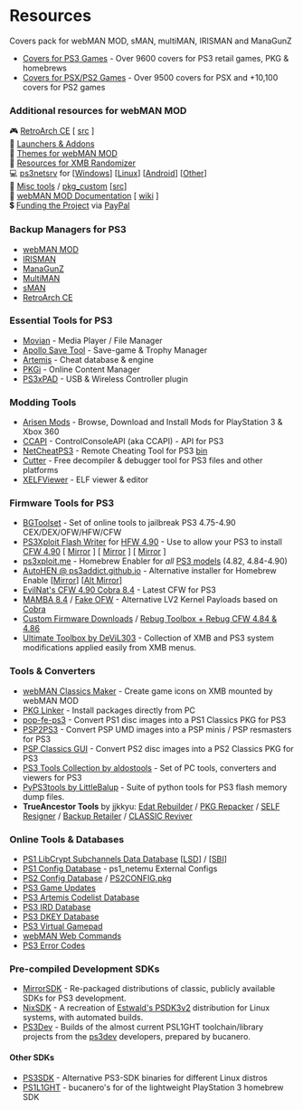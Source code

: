 # Resources
Covers pack for webMAN MOD, sMAN, multiMAN, IRISMAN and ManaGunZ
 
* [Covers for PS3 Games](https://github.com/aldostools/Resources/releases/download/1.0/EP0001-BLES80608_00-COVERS0000000000.pkg) - Over 9600 covers for PS3 retail games, PKG & homebrews
* [Covers for PSX/PS2 Games](https://github.com/aldostools/Resources/releases/download/1.0/EP0001-BLES80608_00-COVERS00000RETRO.pkg) - Over 9500 covers for PSX and +10,100 covers for PS2 games

### Additional resources for webMAN MOD
🎮 [RetroArch CE](https://github.com/aldostools/Resources/releases/download/RetroArch_CE/RetroArch_CE.pkg) [ [src](https://github.com/crystalct/RetroArch_PSX_CE) ]<br>
🚀 [Launchers & Addons](https://github.com/aldostools/Resources/releases/tag/Addons)<br>
🎨 [Themes for webMAN MOD](https://github.com/aldostools/Resources/releases/tag/Themes)<br>
🎲 [Resources for XMB Randomizer](https://github.com/aldostools/Resources/releases/tag/XMB_Randomizers)<br>
💻 [ps3netsrv](https://github.com/aldostools/webMAN-MOD/tree/master/_Projects_/ps3netsrv) for [[Windows](https://github.com/aldostools/webMAN-MOD/releases/download/1.47.45/ps3netsrv_20231215.zip)] [[Linux](https://github.com/aldostools/webMAN-MOD/tree/master/_Projects_/ps3netsrv/bins/Linux)] [[Android](https://github.com/aldostools/webMAN-MOD/tree/master/_Projects_/ps3netsrv/bins/Android)] [[Other](https://github.com/aldostools/webMAN-MOD/tree/master/_Projects_/ps3netsrv/bins)]<br>
🧰 [Misc tools](https://github.com/aldostools/webMAN-MOD/tree/master/_Projects_/tools) / [pkg_custom](https://github.com/aldostools/webMAN-MOD/raw/master/_Projects_/updater/pkg_custom.exe) [[src](https://github.com/aldostools/webMAN-MOD/tree/master/_Projects_/pkglaunch/pypkg)]<br>
📘 [webMAN MOD Documentation](https://github.com/aldostools/webMAN-MOD/wiki) [ [wiki](https://github.com/aldostools/webMAN-MOD/wiki/%E2%80%A2-License) ]<br>
💲 [Funding the Project](https://donate.aldostools.org) via [PayPal](https://paypal.me/aldostools)<br>

### Backup Managers for PS3
* [webMAN MOD](https://github.com/aldostools/webMAN-MOD/releases)
* [IRISMAN](https://github.com/aldostools/IRISMAN/releases)
* [ManaGunZ](https://github.com/Zarh/ManaGunZ/releases)
* [MultiMAN](https://store.brewology.com/ahomebrew.php?brewid=24)
* [sMAN](https://store.brewology.com/ahomebrew.php?brewid=309)
* [RetroArch CE](https://store.brewology.com/ahomebrew.php?brewid=152) 
 
### Essential Tools for PS3
* [Movian](https://store.brewology.com/ahomebrew.php?brewid=196) - Media Player / File Manager
* [Apollo Save Tool](https://store.brewology.com/ahomebrew.php?brewid=321) - Save-game & Trophy Manager
* [Artemis](https://store.brewology.com/ahomebrew.php?brewid=152) - Cheat database & engine
* [PKGi](https://store.brewology.com/ahomebrew.php?brewid=320) - Online Content Manager
* [PS3xPAD](https://www.psx-place.com/resources/ps3xpad.22/) - USB & Wireless Controller plugin

### Modding Tools
* [Arisen Mods](https://github.com/ohhsodead/arisen-mods) - Browse, Download and Install Mods for PlayStation 3 & Xbox 360
* [CCAPI](https://store.brewology.com/ahomebrew.php?brewid=254) - ControlConsoleAPI (aka CCAPI) - API for PS3
* [NetCheatPS3](https://github.com/Dnawrkshp/NetCheatPS3) - Remote Cheating Tool for PS3 [bin](https://netcheat.gamehacking.org/ncUpdater/ncUpdateDir.zip)
* [Cutter](https://cutter.re/#features) - Free decompiler & debugger tool for PS3 files and other platforms
* [XELFViewer](https://github.com/horsicq/XELFViewer/releases) - ELF viewer & editor
 
### Firmware Tools for PS3
* [BGToolset](http://www.ps3toolset.com/) - Set of online tools to jailbreak PS3 4.75-4.90 CEX/DEX/OFW/HFW/CFW
* [PS3Xploit Flash Writer](https://www.psx-place.com/threads/ps3xploit-flash-writer-4-90-hfw.39744/) for [HFW 4.90](https://www.psx-place.com/threads/hfw-4-90-1-hybrid-firmware.39758/) - Use to allow your PS3 to install [CFW 4.90](https://www.brewology.com/?p=4704) [ [Mirror](https://ps3addict.github.io/writer/) ] [ [Mirror](https://evilnat.github.io/flashwriter/) ] [ [Mirror](https://aldostools.github.io/flashwriter/) ]
* [ps3xploit.me](https://ps3xploit.me/) - Homebrew Enabler for *all* [PS3 models](http://www.psdevwiki.com/ps3/SKU_Models) (4.82, 4.84-4.90)
* [AutoHEN @ ps3addict.github.io](https://ps3addict.github.io/autohen) - Alternative installer for Homebrew Enable  [[Mirror](https://ps3addict.github.io/hen_installer)] [[Alt Mirror](https://ps3addict.github.io/alternate/)]
* [EvilNat's CFW 4.90 Cobra 8.4](https://www.psx-place.com/threads/cfw-4-90-evilnat-cobra-8-4-cex-dex-pex-d-pex.39743/) - Latest CFW for PS3
* [MAMBA 8.4](https://github.com/aldostools/Resources/releases/tag/Addons) / [Fake OFW](https://github.com/aldostools/Resources/releases/tag/Addons) - Alternative LV2 Kernel Payloads based on [Cobra](https://github.com/Evilnat/Cobra-PS3)
* [Custom Firmware Downloads](https://archive.midnightchannel.net/SonyPS/Firmware/?cat=rebug) / 
  [Rebug Toolbox + Rebug CFW 4.84 & 4.86](https://store.brewology.com/ahomebrew.php?brewid=308)
* [Ultimate Toolbox by DeViL303](https://store.brewology.com/ahomebrew.php?brewid=326) - Collection of XMB and PS3 system modifications applied easily from XMB menus.

### Tools & Converters
* [webMAN Classics Maker](https://www.psx-place.com/threads/webman-classics-maker-v2-0-gui-release.30984/) - Create game icons on XMB mounted by webMAN MOD
* [PKG Linker](https://www.psx-place.com/resources/pkg-linker-2-0-serve-packages-to-your-ps3-han-cfw.640/) - Install packages directly from PC
* [pop-fe-ps3](https://github.com/sahlberg/pop-fe/actions) - Convert PS1 disc images into a PS1 Classics PKG for PS3
* [PSP2PS3](https://www.psx-place.com/threads/playing-playstation-portable-psp-games-on-your-ps3.38830/) - Convert PSP UMD images into a PSP minis / PSP resmasters for PS3
* [PSP Classics GUI](https://www.psx-place.com/resources/ps2-classics-gui.638/) - Convert PS2 disc images into a PS2 Classics PKG for PS3
* [PS3 Tools Collection by aldostools](https://www.psx-place.com/resources/ps3-tools-collection.594/) - Set of PC tools, converters and viewers for PS3
* [PyPS3tools by LittleBalup](https://github.com/littlebalup/PyPS3tools) - Suite of python tools for PS3 flash memory dump files.
* **TrueAncestor Tools** by jjkkyu: [Edat Rebuilder](https://uptobox.com/u4t8olwg2rrt) /
  [PKG Repacker](https://uptobox.com/j4bvngpk5zgg) /
  [SELF Resigner](https://uptobox.com/ya9mhbjg1t4z) /
  [Backup Retailer](https://uptobox.com/bd9bt6u82i59) /
  [CLASSIC Reviver](https://uptobox.com/zn6wogtd0ulk)

### Online Tools & Databases
* [PS1 LibCrypt Subchannels Data Database](https://ps3.aldostools.org/lsd.html) [[LSD](https://ps3.aldostools.org/lsd.html)] / [[SBI](https://ps3.aldostools.org/sbi.html)]
* [PS1 Config Database](https://ps3.aldostools.org/ps1config.html) - ps1_netemu External Configs
* [PS2 Config Database](https://ps3.aldostools.org/ps2config.html) / [PS2CONFIG.pkg](https://github.com/aldostools/webMAN-MOD/releases/download/1.47.45/PS2CONFIG.pkg)
* [PS3 Game Updates](https://ps3.aldostools.org/updates.html)
* [PS3 Artemis Codelist Database](https://ps3.aldostools.org/codelist.html)
* [PS3 IRD Database](https://ps3.aldostools.org/ird.html)
* [PS3 DKEY Database](https://ps3.aldostools.org/dkey.html)
* [PS3 Virtual Gamepad](https://pad.aldostools.org)
* [webMAN Web Commands](https://github.com/aldostools/webMAN-MOD/wiki/Web-Commands)
* [PS3 Error Codes](https://www.psdevwiki.com/ps3/Error_Codes#Generic_errors)
 
### Pre-compiled Development SDKs
* [MirrorSDK](https://github.com/MiscPS3/MirrorSDK/releases) - Re-packaged distributions of classic, publicly available SDKs for PS3 development.
* [NixSDK](https://github.com/MiscPS3/NixSDK/releases) - A recreation of [Estwald's PSDK3v2](https://github.com/Estwald/PSDK3v2) distribution for Linux systems, with automated builds.
* [PS3Dev](https://github.com/bucanero/ps3toolchain/releases) - Builds of the almost current PSL1GHT toolchain/library projects from the [ps3dev](https://github.com/ps3dev) developers, prepared by bucanero.
#### Other SDKs
* [PS3SDK](https://github.com/PS3SDK-Misc) - Alternative PS3-SDK binaries for different Linux distros
* [PS1L1GHT](https://github.com/bucanero/PSL1GHT) - bucanero's for of the lightweight PlayStation 3 homebrew SDK
